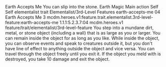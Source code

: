 <ability>
  <name>Earth Accepts Me</name>
  <flavor>You can slip into the stone.</flavor>
  <keywords>
    <keyword>Earth</keyword>
    <keyword>Magic</keyword>
  </keywords>
  <type>Main action</type>
  <distance>Self</distance>
  <target>Self</target>
  <metadata>
    <class>elementalist</class>
    <feature_type>trait</feature_type>
    <file_dpath>Elementalist/3rd-Level Features</file_dpath>
    <item_id>earth-accepts-me</item_id>
    <item_index>04</item_index>
    <item_name>Earth Accepts Me</item_name>
    <level>3</level>
    <scc>mcdm.heroes.v1:feature.trait.elementalist.3rd-level-feature:earth-accepts-me</scc>
    <scdc>1.1.1:5.2.3.7:04</scdc>
    <source>mcdm.heroes.v1</source>
    <type>feature/trait/elementalist/3rd-level-feature</type>
  </metadata>
  <effects>
    <effect type="mundane">You step into a mundane dirt, metal, or stone object (including a wall) that is as large as you or larger. You can remain inside the object for as long as you like. While inside the object, you can observe events and speak to creatures outside it, but you don&apos;t have line of effect to anything outside the object and vice versa. You can travel through the object freely until you exit it. If the object you meld with is destroyed, you take 10 damage and exit the object.</effect>
  </effects>
</ability>

